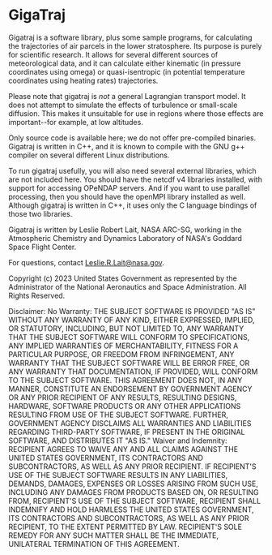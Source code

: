 # GigaTraj


Gigatraj is a software library, plus some sample programs, for
calculating the trajectories of air parcels in the lower stratosphere.
Its purpose is purely for scientific research.
It allows for several different sources of meteorological data,
and it can calculate either kinematic (in pressure coordinates using omega)
or quasi-isentropic (in potential temperature coordinates using heating rates)
trajectories.

Please note that gigatraj is *not* a general Lagrangian transport model.
It does not attempt to simulate the effects of turbulence or 
small-scale diffusion. This makes it unsuitable for use in regions
where those effects are important--for example, at low altitudes.

Only source code is available here; we do not offer pre-compiled binaries.
Gigatraj is written in C++, and it is known to compile with
the GNU g++ compiler on several different Linux distributions.

To run gigatraj usefully, you will also need several external libraries, which
are not included here. You should have the netcdf v4 libraries installed, with
support  for accessing OPeNDAP servers. And if you want to use parallel
processing, then you should have the openMPI library installed as well. Although
gigatraj is written in C++, it uses only the C language bindings of those two
libraries.

Gigatraj is written by Leslie Robert Lait, NASA ARC-SG, working in 
the Atmospheric Chemistry and Dynamics Laboratory of NASA's Goddard
Space Flight Center.

For questions, contact Leslie.R.Lait@nasa.gov.

Copyright (c) 2023 United States Government as represented by the Administrator of the National Aeronautics and Space Administration.  All Rights Reserved.
 
Disclaimer:
No Warranty: THE SUBJECT SOFTWARE IS PROVIDED "AS IS" WITHOUT ANY WARRANTY OF ANY KIND, EITHER EXPRESSED, IMPLIED, OR STATUTORY, INCLUDING, BUT NOT LIMITED TO, ANY WARRANTY THAT THE SUBJECT SOFTWARE WILL CONFORM TO SPECIFICATIONS, ANY IMPLIED WARRANTIES OF MERCHANTABILITY, FITNESS FOR A PARTICULAR PURPOSE, OR FREEDOM FROM INFRINGEMENT, ANY WARRANTY THAT THE SUBJECT SOFTWARE WILL BE ERROR FREE, OR ANY WARRANTY THAT DOCUMENTATION, IF PROVIDED, WILL CONFORM TO THE SUBJECT SOFTWARE. THIS AGREEMENT DOES NOT, IN ANY MANNER, CONSTITUTE AN ENDORSEMENT BY GOVERNMENT AGENCY OR ANY PRIOR RECIPIENT OF ANY RESULTS, RESULTING DESIGNS, HARDWARE, SOFTWARE PRODUCTS OR ANY OTHER APPLICATIONS RESULTING FROM USE OF THE SUBJECT SOFTWARE.  FURTHER, GOVERNMENT AGENCY DISCLAIMS ALL WARRANTIES AND LIABILITIES REGARDING THIRD-PARTY SOFTWARE, IF PRESENT IN THE ORIGINAL SOFTWARE, AND DISTRIBUTES IT "AS IS."
Waiver and Indemnity:  RECIPIENT AGREES TO WAIVE ANY AND ALL CLAIMS AGAINST THE UNITED STATES GOVERNMENT, ITS CONTRACTORS AND SUBCONTRACTORS, AS WELL AS ANY PRIOR RECIPIENT.  IF RECIPIENT'S USE OF THE SUBJECT SOFTWARE RESULTS IN ANY LIABILITIES, DEMANDS, DAMAGES, EXPENSES OR LOSSES ARISING FROM SUCH USE, INCLUDING ANY DAMAGES FROM PRODUCTS BASED ON, OR RESULTING FROM, RECIPIENT'S USE OF THE SUBJECT SOFTWARE, RECIPIENT SHALL INDEMNIFY AND HOLD HARMLESS THE UNITED STATES GOVERNMENT, ITS CONTRACTORS AND SUBCONTRACTORS, AS WELL AS ANY PRIOR RECIPIENT, TO THE EXTENT PERMITTED BY LAW.  RECIPIENT'S SOLE REMEDY FOR ANY SUCH MATTER SHALL BE THE IMMEDIATE, UNILATERAL TERMINATION OF THIS AGREEMENT.
 
